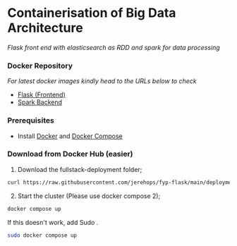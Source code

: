 
# Containerisation of Big Data Architecture
*Flask front end with elasticsearch as RDD and spark for data processing*
### Docker Repository
*For latest docker images kindly head to the URLs below to check*
 - [Flask (Frontend)](https://hub.docker.com/repository/docker/jerehops/fyp-flask)
 - [Spark Backend](https://hub.docker.com/repository/docker/jerehops/fyp-spark)
### Prerequisites

 - Install [Docker](https://docs.docker.com/get-docker/) and [Docker Compose](https://docs.docker.com/compose/install/)


### Download from Docker Hub (easier)

1. Download the fullstack-deployment folder;

```bash
curl https://raw.githubusercontent.com/jerehops/fyp-flask/main/deployment/docker-compose.yaml -O 

```

2. Start the cluster (Please use docker compose 2);

```bash
docker compose up

```
If this doesn't work, add Sudo .
```bash
sudo docker compose up

```

